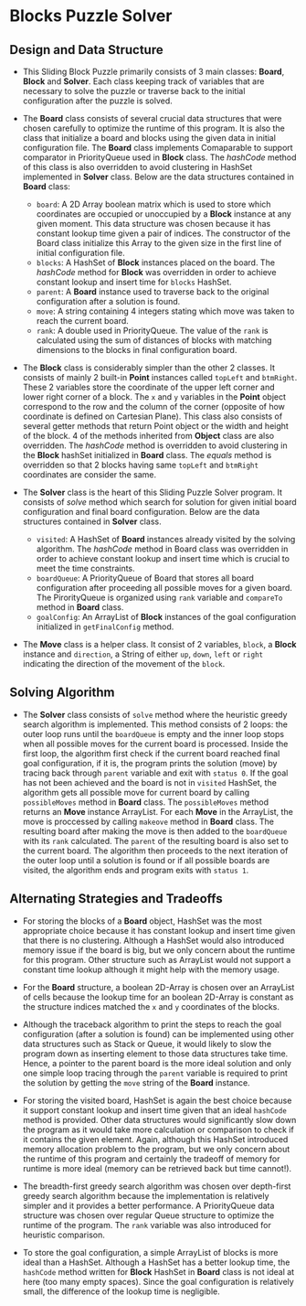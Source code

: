 # Blocks Puzzle Solver
## Design and Data Structure ##
* This Sliding Block Puzzle primarily consists of 3 main classes: **Board**, **Block** and **Solver**. Each class keeping track of variables that are necessary to solve the puzzle or traverse back to the initial configuration after the puzzle is solved.

* The **Board** class consists of several crucial data structures that were chosen carefully to optimize the runtime of this program. It is also the class that initialize a board and blocks using the given data in initial configuration file. The **Board** class implements Comaparable to support comparator in PriorityQueue used in **Block** class. The *hashCode* method of this class is also overridden to avoid clustering in HashSet implemented in **Solver** class. Below are the data structures contained in **Board** class:
  * `board`: A 2D Array boolean matrix which is used to store which coordinates are occupied or unoccupied by a **Block** instance at any given moment. This data structure was chosen because it has constant lookup time given a pair of indices. The constructor of the Board class initialize this Array to the given size in the first line of initial configuration file. 
  * `blocks`: A HashSet of **Block** instances placed on the board. The *hashCode* method for **Block** was overridden in order to achieve constant lookup and insert time for `blocks` HashSet.
  * `parent`: A **Board** instance used to traverse back to the original configuration after a solution is found.
  * `move`: A string containing 4 integers stating which move was taken to reach the current board.
  * `rank`: A double used in PriorityQueue. The value of the `rank` is calculated using the sum of distances of blocks with matching dimensions to the blocks in final configuration board.

* The **Block** class is considerably simpler than the other 2 classes. It consists of mainly 2 built-in **Point** instances called `topLeft` and `btmRight`. These 2 variables store the coordinate of the upper left corner and lower right corner of a block. The `x` and `y` variables in the **Point** object correspond to the row and the column of the corner (opposite of how coordinate is defined on Cartesian Plane). This class also consists of several getter methods that return Point object or the width and height of the block. 4 of the methods inherited from **Object** class are also overridden. The *hashCode* method is overridden to avoid clustering in the **Block** hashSet initialized in **Board** class. The *equals* method is overridden so that 2 blocks having same `topLeft` and `btmRight` coordinates are consider the same.

* The **Solver** class is the heart of this Sliding Puzzle Solver program. It consists of *solve* method which search for solution for given initial board configuration and final board configuration. Below are the data structures contained in **Solver** class.
  * `visited`: A HashSet of **Board** instances already visited by the solving algorithm. The *hashCode* method in Board class was overridden in order to achieve constant lookup and insert time which is crucial to meet the time constraints. 
  * `boardQueue`: A PriorityQueue of Board that stores all board configuration after proceeding all possible moves for a given board. The PirorityQueue is organized using `rank` variable and `compareTo` method in **Board** class.
  * `goalConfig`: An ArrayList of **Block** instances of the goal configuration initialized in `getFinalConfig` method.

* The **Move** class is a helper class. It consist of 2 variables, `block`, a **Block** instance and `direction`, a String of either `up`, `down`, `left` or `right` indicating the direction of the movement of the `block`.

## Solving Algorithm ##
* The **Solver** class consists of `solve` method where the heuristic greedy search algorithm is implemented. This method consists of 2 loops: the outer loop runs until the `boardQueue` is empty and the inner loop stops when all possible moves for the current board is processed. Inside the first loop, the algorithm first check if the current board reached final goal configuration, if it is, the program prints the solution (move) by tracing back through `parent` variable and exit with `status 0`. If the goal has not been achieved and the board is not in `visited` HashSet, the algorithm gets all possible move for current board by calling `possibleMoves` method in **Board** class. The `possibleMoves` method returns an **Move** instance ArrayList. For each **Move** in the ArrayList, the move is proccessed by calling `makeove` method in **Board** class. The resulting board after making the move is then added to the `boardQueue` with its `rank` calculated. The `parent` of the resulting board is also set to the current board. The algorithm then proceeds to the next iteration of the outer loop until a solution is found or if all possible boards are visited, the algorithm ends and program exits with `status 1`.

## Alternating Strategies and Tradeoffs ##
* For storing the blocks of a **Board** object, HashSet was the most appropriate choice because it has constant lookup and insert time given that there is no clustering. Although a HashSet would also introduced memory issue if the board is big, but we only concern about the runtime for this program. Other structure such as ArrayList would not support a constant time lookup although it might help with the memory usage.
  
* For the **Board** structure, a boolean 2D-Array is chosen over an ArrayList of cells because the lookup time for an boolean 2D-Array is constant as the structure indices matched the `x` and `y` coordinates of the blocks.

* Although the traceback algorithm to print the steps to reach the goal configuration (after a solution is found) can be implemented using other data structures such as Stack or Queue, it would likely to slow the program down as inserting element to those data structures take time. Hence, a pointer to the parent board is the more ideal solution and only one simple loop tracing through the `parent` variable is required to print the solution by getting the `move` string of the **Board** instance.

* For storing the visited board, HashSet is again the best choice because it support constant lookup and insert time given that an ideal `hashCode` method is provided. Other data structures would significantly slow down the program as it would take more calculation or comparison to check if it contains the given element. Again, although this HashSet introduced memory allocation problem to the program, but we only concern about the runtime of this program and certainly the tradeoff of memory for runtime is more ideal (memory can be retrieved back but time cannot!).

* The breadth-first greedy search algorithm was chosen over depth-first greedy search algorithm because the implementation is relatively simpler and it provides a better performance. A PriorityQueue data structure was chosen over regular Queue structure to optimize the runtime of the program. The `rank` variable was also introduced for heuristic comparison.

* To store the goal configuration, a simple ArrayList of blocks is more ideal than a HashSet. Although a HashSet has a better lookup time, the `hashCode` method written for **Block** HashSet in **Board** class is not ideal at here (too many empty spaces). Since the goal configuration is relatively small, the difference of the lookup time is negligible.
